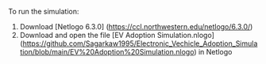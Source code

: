 To run the simulation:
1. Download [Netlogo 6.3.0] (https://ccl.northwestern.edu/netlogo/6.3.0/)
2. Download and open the file [EV Adoption Simulation.nlogo] (https://github.com/Sagarkaw1995/Electronic_Vechicle_Adoption_Simulation/blob/main/EV%20Adoption%20Simulation.nlogo) in Netlogo
